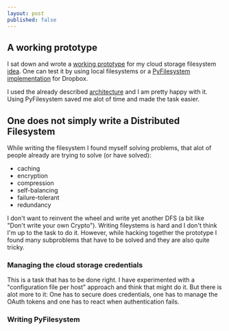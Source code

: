 ```yaml
---
layout: post
published: false
---
```


## A working prototype
I sat down and wrote a [working prototype](https://github.com/lukasmartinelli/cuckoodrive) for my cloud storage filesystem [idea](http://lukasmartinelli.ch/idea/2014/03/11/using-the-cloud-storages-as-one-big-encrypted-disk.html). One can test it by using local filesystems or a [PyFilesystem implementation](https://github.com/lukasmartinelli/fs-dropbox) for Dropbox.

I used the already described [architecture](http://lukasmartinelli.ch/python/2014/03/13/cuckoo-drive-architecture.html) and I am pretty happy with it. Using PyFilesystem saved me alot of time and made the task easier.

## One does not simply write a Distributed Filesystem
While writing the filesystem I found myself solving problems, that alot of people already are trying to solve (or have solved):
- caching
- encryption
- compression
- self-balancing
- failure-tolerant
- redundancy

I don't want to reinvent the wheel and write yet another DFS (a bit like "Don't write your own Crypto"). Writing fileystems is hard and I don't think I'm up to the task to do it. However, while hacking together the prototype I found many subproblems that have to be solved and they are also quite tricky.

### Managing the cloud storage credentials
This is a task that has to be done right. I have experimented with a "configuration file per host" approach and think that might do it. But there is alot more to it: One has to secure does credentials, one has to manage the OAuth tokens and one has to react when authentication fails.

### Writing PyFilesystem